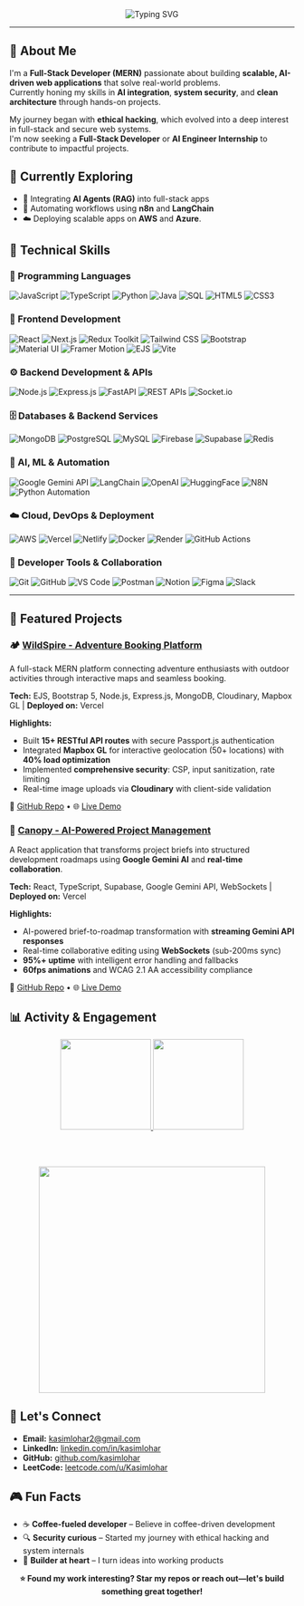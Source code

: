 <!-- 🎯 Hero / Intro Section -->
<div align="center">

<img src="https://readme-typing-svg.herokuapp.com?font=Fira+Code&pause=1000&color=36BCF7&center=true&vCenter=true&width=700&lines=Hey+there!+👋+I'm+Kasim+Lohar;Full-Stack+Developer+(MERN)+|+AI+Integration+Specialist;Building+Secure+and+Scalable+Web+Apps" alt="Typing SVG" />

</div>

---

## 🚀 About Me

I'm a **Full-Stack Developer (MERN)** passionate about building **scalable, AI-driven web applications** that solve real-world problems.  
Currently honing my skills in **AI integration**, **system security**, and **clean architecture** through hands-on projects.

My journey began with **ethical hacking**, which evolved into a deep interest in full-stack and secure web systems.  
I'm now seeking a **Full-Stack Developer** or **AI Engineer Internship** to contribute to impactful projects.

## 🌱 Currently Exploring

- 🤖 Integrating **AI Agents (RAG)** into full-stack apps  
- 🧩 Automating workflows using **n8n** and **LangChain**  
- ☁️ Deploying scalable apps on **AWS** and **Azure**.

## 💼 Technical Skills

### 🧠 Programming Languages
![JavaScript](https://img.shields.io/badge/-JavaScript-F7DF1E?style=flat-square&logo=javascript&logoColor=black)
![TypeScript](https://img.shields.io/badge/-TypeScript-3178C6?style=flat-square&logo=typescript&logoColor=white)
![Python](https://img.shields.io/badge/-Python-3776AB?style=flat-square&logo=python&logoColor=white)
![Java](https://img.shields.io/badge/-Java-007396?style=flat-square&logo=openjdk&logoColor=white)
![SQL](https://img.shields.io/badge/-SQL-4479A1?style=flat-square&logo=mysql&logoColor=white)
![HTML5](https://img.shields.io/badge/-HTML5-E34F26?style=flat-square&logo=html5&logoColor=white)
![CSS3](https://img.shields.io/badge/-CSS3-1572B6?style=flat-square&logo=css3&logoColor=white)

### 🎨 Frontend Development
![React](https://img.shields.io/badge/-React-61DAFB?style=flat-square&logo=react&logoColor=black)
![Next.js](https://img.shields.io/badge/-Next.js-000000?style=flat-square&logo=nextdotjs&logoColor=white)
![Redux Toolkit](https://img.shields.io/badge/-Redux%20Toolkit-764ABC?style=flat-square&logo=redux&logoColor=white)
![Tailwind CSS](https://img.shields.io/badge/-Tailwind%20CSS-06B6D4?style=flat-square&logo=tailwindcss&logoColor=white)
![Bootstrap](https://img.shields.io/badge/-Bootstrap-7952B3?style=flat-square&logo=bootstrap&logoColor=white)
![Material UI](https://img.shields.io/badge/-Material%20UI-007FFF?style=flat-square&logo=mui&logoColor=white)
![Framer Motion](https://img.shields.io/badge/-Framer%20Motion-EA4C89?style=flat-square&logo=framer&logoColor=white)
![EJS](https://img.shields.io/badge/-EJS-90C53F?style=flat-square&logo=javascript&logoColor=white)
![Vite](https://img.shields.io/badge/-Vite-646CFF?style=flat-square&logo=vite&logoColor=white)

### ⚙️ Backend Development & APIs
![Node.js](https://img.shields.io/badge/-Node.js-339933?style=flat-square&logo=node.js&logoColor=white)
![Express.js](https://img.shields.io/badge/-Express.js-000000?style=flat-square&logo=express&logoColor=white)
![FastAPI](https://img.shields.io/badge/-FastAPI-009688?style=flat-square&logo=fastapi&logoColor=white)
![REST APIs](https://img.shields.io/badge/-REST%20APIs-FF6C37?style=flat-square&logo=postman&logoColor=white)
![Socket.io](https://img.shields.io/badge/-Socket.io-010101?style=flat-square&logo=socketdotio&logoColor=white)

### 🗄️ Databases & Backend Services
![MongoDB](https://img.shields.io/badge/-MongoDB-13AA52?style=flat-square&logo=mongodb&logoColor=white)
![PostgreSQL](https://img.shields.io/badge/-PostgreSQL-336791?style=flat-square&logo=postgresql&logoColor=white)
![MySQL](https://img.shields.io/badge/-MySQL-4479A1?style=flat-square&logo=mysql&logoColor=white)
![Firebase](https://img.shields.io/badge/-Firebase-FFCA28?style=flat-square&logo=firebase&logoColor=black)
![Supabase](https://img.shields.io/badge/-Supabase-3ECF8E?style=flat-square&logo=supabase&logoColor=white)
![Redis](https://img.shields.io/badge/-Redis-DC382D?style=flat-square&logo=redis&logoColor=white)

### 🤖 AI, ML & Automation
![Google Gemini API](https://img.shields.io/badge/-Google%20Gemini-4285F4?style=flat-square&logo=google&logoColor=white)
![LangChain](https://img.shields.io/badge/-LangChain-1C3C3C?style=flat-square&logo=chainlink&logoColor=white)
![OpenAI](https://img.shields.io/badge/-OpenAI-412991?style=flat-square&logo=openai&logoColor=white)
![HuggingFace](https://img.shields.io/badge/-HuggingFace-FFD21E?style=flat-square&logo=huggingface&logoColor=black)
![N8N](https://img.shields.io/badge/-n8n-FF6B6B?style=flat-square&logo=n8n&logoColor=white)
![Python Automation](https://img.shields.io/badge/-Automation-3776AB?style=flat-square&logo=python&logoColor=white)

### ☁️ Cloud, DevOps & Deployment
![AWS](https://img.shields.io/badge/-AWS-232F3E?style=flat-square&logo=amazon-aws&logoColor=white)
![Vercel](https://img.shields.io/badge/-Vercel-000000?style=flat-square&logo=vercel&logoColor=white)
![Netlify](https://img.shields.io/badge/-Netlify-00C7B7?style=flat-square&logo=netlify&logoColor=white)
![Docker](https://img.shields.io/badge/-Docker-2496ED?style=flat-square&logo=docker&logoColor=white)
![Render](https://img.shields.io/badge/-Render-46E3B7?style=flat-square&logo=render&logoColor=black)
![GitHub Actions](https://img.shields.io/badge/-GitHub%20Actions-2088FF?style=flat-square&logo=githubactions&logoColor=white)

### 🧰 Developer Tools & Collaboration
![Git](https://img.shields.io/badge/-Git-F05032?style=flat-square&logo=git&logoColor=white)
![GitHub](https://img.shields.io/badge/-GitHub-181717?style=flat-square&logo=github&logoColor=white)
![VS Code](https://img.shields.io/badge/-VS%20Code-007ACC?style=flat-square&logo=visualstudiocode&logoColor=white)
![Postman](https://img.shields.io/badge/-Postman-FF6C37?style=flat-square&logo=postman&logoColor=white)
![Notion](https://img.shields.io/badge/-Notion-000000?style=flat-square&logo=notion&logoColor=white)
![Figma](https://img.shields.io/badge/-Figma-F24E1E?style=flat-square&logo=figma&logoColor=white)
![Slack](https://img.shields.io/badge/-Slack-4A154B?style=flat-square&logo=slack&logoColor=white)

---

## 🎯 Featured Projects

### 🏕️ [WildSpire - Adventure Booking Platform](https://github.com/kasimlohar/wildspire)
A full-stack MERN platform connecting adventure enthusiasts with outdoor activities through interactive maps and seamless booking.

**Tech:** EJS, Bootstrap 5, Node.js, Express.js, MongoDB, Cloudinary, Mapbox GL | **Deployed on:** Vercel  

**Highlights:**
- Built **15+ RESTful API routes** with secure Passport.js authentication  
- Integrated **Mapbox GL** for interactive geolocation (50+ locations) with **40% load optimization**  
- Implemented **comprehensive security**: CSP, input sanitization, rate limiting  
- Real-time image uploads via **Cloudinary** with client-side validation  

🔗 [GitHub Repo](https://github.com/kasimlohar/wildspire) • 🌐 [Live Demo](https://wildspire.vercel.app)

### 🤖 [Canopy - AI-Powered Project Management](https://github.com/kasimlohar/canopy)
A React application that transforms project briefs into structured development roadmaps using **Google Gemini AI** and **real-time collaboration**.

**Tech:** React, TypeScript, Supabase, Google Gemini API, WebSockets | **Deployed on:** Vercel  

**Highlights:**
- AI-powered brief-to-roadmap transformation with **streaming Gemini API responses**  
- Real-time collaborative editing using **WebSockets** (sub-200ms sync)  
- **95%+ uptime** with intelligent error handling and fallbacks  
- **60fps animations** and WCAG 2.1 AA accessibility compliance  

🔗 [GitHub Repo](https://github.com/kasimlohar/canopy) • 🌐 [Live Demo](https://canopy-gray.vercel.app)

## 📊 Activity & Engagement

<div align="center">

<a href="https://github.com/kasimlohar">
  <img src="https://github-readme-stats.vercel.app/api?username=kasimlohar&show_icons=true&theme=radical&hide_border=true&count_private=true" height="160px"/>
</a>
<a href="https://github.com/kasimlohar">
  <img src="https://github-readme-streak-stats.herokuapp.com/?user=kasimlohar&theme=radical&hide_border=true" height="160px"/>
</a>

<br/><br/>

<a href="https://leetcode.com/u/Kasimlohar/">
  <img src="https://leetcard.jacoblin.cool/kasimlohar?theme=dark&font=Source%20Code%20Pro&ext=heatmap" width="400" />
</a>

</div>

## 📱 Let's Connect

- **Email:** [kasimlohar2@gmail.com](mailto:kasimlohar2@gmail.com)  
- **LinkedIn:** [linkedin.com/in/kasimlohar](https://www.linkedin.com/in/kasimlohar/)  
- **GitHub:** [github.com/kasimlohar](https://github.com/kasimlohar)  
- **LeetCode:** [leetcode.com/u/Kasimlohar](https://leetcode.com/u/Kasimlohar/)  

## 🎮 Fun Facts

- ☕ **Coffee-fueled developer** – Believe in coffee-driven development  
- 🔍 **Security curious** – Started my journey with ethical hacking and system internals  
- 🚀 **Builder at heart** – I turn ideas into working products  

<div align="center">

**⭐ Found my work interesting? Star my repos or reach out—let's build something great together!**

</div>
